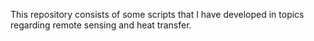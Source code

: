 This repository consists of some scripts that I have developed in topics regarding remote sensing and heat transfer.
